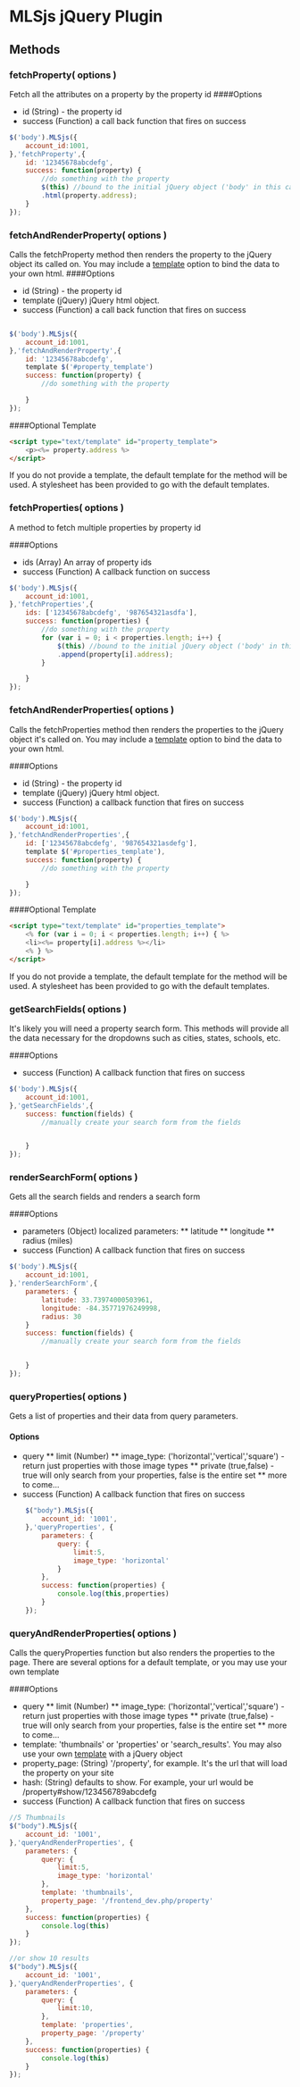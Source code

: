 # MLSjs jQuery Plugin


## Methods

### fetchProperty( options )
Fetch all the attributes on a property by the property id
####Options
* id (String) - the property id
* success (Function) a call back function that fires on success

```javascript
$('body').MLSjs({
	account_id:1001,
},'fetchProperty',{
	id: '12345678abcdefg',
	success: function(property) {
		//do something with the property
		$(this) //bound to the initial jQuery object ('body' in this case)
		.html(property.address);
	}
});
```


### fetchAndRenderProperty( options )
Calls the fetchProperty method then renders the property to the 
jQuery object its called on.  You may include a [template](#template)
option to bind the data to your own html. 
####Options
* id (String) - the property id
* template (jQuery) jQuery html object. 
* success (Function) a call back function that fires on success

```javascript

$('body').MLSjs({
	account_id:1001,
},'fetchAndRenderProperty',{
	id: '12345678abcdefg',
	template $('#property_template')
	success: function(property) {
		//do something with the property

	}
});
```

####Optional Template

```HTML
<script type="text/template" id="property_template">
	<p><%= property.address %>
</script>
```

If you do not provide a template, the default template for the method will be used. 
A stylesheet has been provided to go with the default templates.


### fetchProperties( options )
A method to fetch multiple properties by property id

####Options
* ids (Array) An array of property ids
* success (Function) A callback function on success

```javascript
$('body').MLSjs({
	account_id:1001,
},'fetchProperties',{
	ids: ['12345678abcdefg', '987654321asdfa'],
	success: function(properties) {
		//do something with the property
		for (var i = 0; i < properties.length; i++) {
			$(this) //bound to the initial jQuery object ('body' in this case)
			.append(property[i].address);
		}

	}
});
```

### fetchAndRenderProperties( options )
Calls the fetchProperties method then renders the properties to the 
jQuery object it's called on.  You may include a [template](#template)
option to bind the data to your own html.

####Options
* id (String) - the property id
* template (jQuery) jQuery html object. 
* success (Function) a callback function that fires on success

```javascript
$('body').MLSjs({
	account_id:1001,
},'fetchAndRenderProperties',{
	id: ['12345678abcdefg', '987654321asdefg'],
	template $('#properties_template'),
	success: function(property) {
		//do something with the property

	}
});
```

####Optional Template

```HTML
<script type="text/template" id="properties_template">
	<% for (var i = 0; i < properties.length; i++) { %>
	<li><%= property[i].address %></li>
	<% } %>
</script>
```

If you do not provide a template, the default template for the method will be used. 
A stylesheet has been provided to go with the default templates.


### getSearchFields( options )
It's likely you will need a property search form.  This methods will provide all the 
data necessary for the dropdowns such as cities, states, schools, etc.

####Options
* success (Function) A callback function that fires on success

```javascript
$('body').MLSjs({
	account_id:1001,
},'getSearchFields',{
	success: function(fields) {
		//manually create your search form from the fields


	}
});
```

### renderSearchForm( options )
Gets all the search fields and renders a search form

####Options
* parameters (Object) localized parameters:
** latitude
** longitude
** radius (miles)
* success (Function) A callback function that fires on success

```javascript
$('body').MLSjs({
	account_id:1001,
},'renderSearchForm',{
	parameters: {
		latitude: 33.73974000503961,
		longitude: -84.35771976249998,
		radius: 30
	}
	success: function(fields) {
		//manually create your search form from the fields


	}
});
```

### queryProperties( options )
Gets a list of properties and their data from query parameters.
#### Options
* query
** limit (Number)
** image_type: ('horizontal','vertical','square') - return just properties with those image types
** private (true,false) - true will only search from your properties, false is the entire set
** more to come...
* success (Function) A callback function that fires on success

```javascript
	$("body").MLSjs({
		account_id: '1001',
	},'queryProperties', {
		parameters: {
			query: {
				limit:5,
				image_type: 'horizontal'
			}
		},
		success: function(properties) {
			console.log(this,properties)
		}
	});
```


### queryAndRenderProperties( options )
Calls the queryProperties function but also renders the properties to the page. There are
several options for a default template, or you may use your own template

####Options
* query
** limit (Number)
** image_type: ('horizontal','vertical','square') - return just properties with those image types
** private (true,false) - true will only search from your properties, false is the entire set
** more to come...
* template: 'thumbnails' or 'properties' or 'search_results'. You may also use your own 
  [template](#template)  with a jQuery object 
* property_page: (String) '/property', for example. It's the url that will load the property on your site
* hash: (String) defaults to show. For example, your url would be /property#show/123456789abcdefg
* success (Function) A callback function that fires on success

```javascript
//5 Thumbnails
$("body").MLSjs({
	account_id: '1001',
},'queryAndRenderProperties', {
	parameters: {
		query: {
			limit:5,
			image_type: 'horizontal'
		},
		template: 'thumbnails',
		property_page: '/frontend_dev.php/property'
	},
	success: function(properties) {
		console.log(this)
	}
});

//or show 10 results
$("body").MLSjs({
	account_id: '1001',
},'queryAndRenderProperties', {
	parameters: {
		query: {
			limit:10,
		},
		template: 'properties',
		property_page: '/property'
	},
	success: function(properties) {
		console.log(this)
	}
});
```




